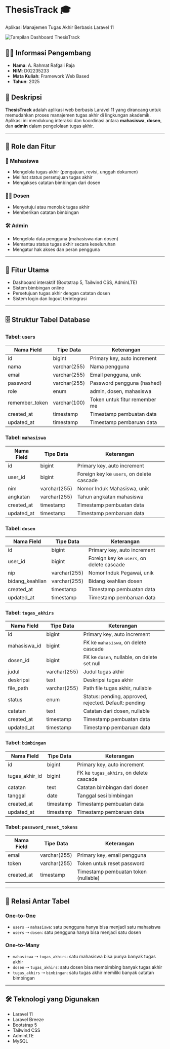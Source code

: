 # ThesisTrack 🎓  
Aplikasi Manajemen Tugas Akhir Berbasis Laravel 11

![Tampilan Dashboard ThesisTrack](https://github.com/user-attachments/assets/c968dc9d-2459-4d12-9970-55c1f1d45c04)

## 🧑‍💻 Informasi Pengembang
- **Nama**: A. Rahmat Rafgali Raja  
- **NIM**: D02235233  
- **Mata Kuliah**: Framework Web Based  
- **Tahun**: 2025  

## 📝 Deskripsi  
**ThesisTrack** adalah aplikasi web berbasis Laravel 11 yang dirancang untuk memudahkan proses manajemen tugas akhir di lingkungan akademik. Aplikasi ini mendukung interaksi dan koordinasi antara **mahasiswa**, **dosen**, dan **admin** dalam pengelolaan tugas akhir.

---

## 👥 Role dan Fitur

### 🧑 Mahasiswa
- Mengelola tugas akhir (pengajuan, revisi, unggah dokumen)
- Melihat status persetujuan tugas akhir
- Mengakses catatan bimbingan dari dosen

### 👨‍🏫 Dosen
- Menyetujui atau menolak tugas akhir
- Memberikan catatan bimbingan

### 🛠️ Admin
- Mengelola data pengguna (mahasiswa dan dosen)
- Memantau status tugas akhir secara keseluruhan
- Mengatur hak akses dan peran pengguna

---

## 🚀 Fitur Utama
- Dashboard interaktif (Bootstrap 5, Tailwind CSS, AdminLTE)
- Sistem bimbingan online
- Persetujuan tugas akhir dengan catatan dosen
- Sistem login dan logout terintegrasi

---

## 🗄️ Struktur Tabel Database

### Tabel: `users`
| Nama Field       | Tipe Data     | Keterangan                            |
|------------------|---------------|----------------------------------------|
| id               | bigint        | Primary key, auto increment            |
| nama             | varchar(255)  | Nama pengguna                          |
| email            | varchar(255)  | Email pengguna, unik                   |
| password         | varchar(255)  | Password pengguna (hashed)             |
| role             | enum          | admin, dosen, mahasiswa                |
| remember_token   | varchar(100)  | Token untuk fitur remember me          |
| created_at       | timestamp     | Timestamp pembuatan data               |
| updated_at       | timestamp     | Timestamp pembaruan data               |

### Tabel: `mahasiswa`
| Nama Field  | Tipe Data     | Keterangan                                      |
|-------------|---------------|--------------------------------------------------|
| id          | bigint        | Primary key, auto increment                     |
| user_id     | bigint        | Foreign key ke `users`, on delete cascade       |
| nim         | varchar(255)  | Nomor Induk Mahasiswa, unik                     |
| angkatan    | varchar(255)  | Tahun angkatan mahasiswa                        |
| created_at  | timestamp     | Timestamp pembuatan data                        |
| updated_at  | timestamp     | Timestamp pembaruan data                        |

### Tabel: `dosen`
| Nama Field      | Tipe Data     | Keterangan                                    |
|------------------|---------------|-----------------------------------------------|
| id               | bigint        | Primary key, auto increment                   |
| user_id          | bigint        | Foreign key ke `users`, on delete cascade     |
| nip              | varchar(255)  | Nomor Induk Pegawai, unik                     |
| bidang_keahlian  | varchar(255)  | Bidang keahlian dosen                         |
| created_at       | timestamp     | Timestamp pembuatan data                      |
| updated_at       | timestamp     | Timestamp pembaruan data                      |

### Tabel: `tugas_akhirs`
| Nama Field     | Tipe Data     | Keterangan                                                  |
|----------------|---------------|--------------------------------------------------------------|
| id             | bigint        | Primary key, auto increment                                 |
| mahasiswa_id   | bigint        | FK ke `mahasiswa`, on delete cascade                        |
| dosen_id       | bigint        | FK ke `dosen`, nullable, on delete set null                 |
| judul          | varchar(255)  | Judul tugas akhir                                           |
| deskripsi      | text          | Deskripsi tugas akhir                                       |
| file_path      | varchar(255)  | Path file tugas akhir, nullable                             |
| status         | enum          | Status: pending, approved, rejected. Default: pending       |
| catatan        | text          | Catatan dari dosen, nullable                                |
| created_at     | timestamp     | Timestamp pembuatan data                                    |
| updated_at     | timestamp     | Timestamp pembaruan data                                    |

### Tabel: `bimbingan`
| Nama Field       | Tipe Data     | Keterangan                                      |
|------------------|---------------|--------------------------------------------------|
| id               | bigint        | Primary key, auto increment                     |
| tugas_akhir_id   | bigint        | FK ke `tugas_akhirs`, on delete cascade         |
| catatan          | text          | Catatan bimbingan dari dosen                    |
| tanggal          | date          | Tanggal sesi bimbingan                          |
| created_at       | timestamp     | Timestamp pembuatan data                        |
| updated_at       | timestamp     | Timestamp pembaruan data                        |

### Tabel: `password_reset_tokens`
| Nama Field  | Tipe Data     | Keterangan                              |
|-------------|---------------|------------------------------------------|
| email       | varchar(255)  | Primary key, email pengguna              |
| token       | varchar(255)  | Token untuk reset password               |
| created_at  | timestamp     | Timestamp pembuatan token (nullable)     |

---

## 🔗 Relasi Antar Tabel

### One-to-One
- `users` ➝ `mahasiswa`: satu pengguna hanya bisa menjadi satu mahasiswa
- `users` ➝ `dosen`: satu pengguna hanya bisa menjadi satu dosen

### One-to-Many
- `mahasiswa` ➝ `tugas_akhirs`: satu mahasiswa bisa punya banyak tugas akhir
- `dosen` ➝ `tugas_akhirs`: satu dosen bisa membimbing banyak tugas akhir
- `tugas_akhirs` ➝ `bimbingan`: satu tugas akhir memiliki banyak catatan bimbingan

---

## 🛠️ Teknologi yang Digunakan
- Laravel 11
- Laravel Breeze
- Bootstrap 5
- Tailwind CSS
- AdminLTE
- MySQL
